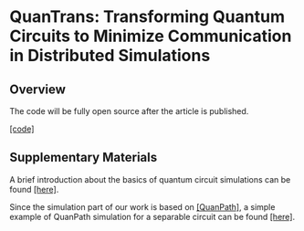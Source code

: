 # QuanTrans: Transforming Quantum Circuits to Minimize Communication in Distributed Simulations

## Overview

The code will be fully open source after the article is published. 

[[code]]()

## Supplementary Materials

A brief introduction about the basics of quantum circuit simulations can be found [[here]](). 

Since the simulation part of our work is based on [[QuanPath]](https://doi.org/10.1007/s11128-023-04192-x), a simple example of QuanPath simulation for a separable circuit can be found [[here]]().
